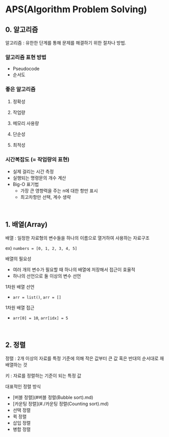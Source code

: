 # APS(Algorithm Problem Solving)

## 0. 알고리즘

알고리즘 : 유한한 단계를 통해 문제를 해결하기 위한 절차나 방법.

### 알고리즘 표현 방법

- Pseudocode
- 순서도

### 좋은 알고리즘

1. 정확성

2. 작업량

3. 메모리 사용량

4. 단순성

5. 최적성

### 시간복잡도 (= 작업량의 표현)

- 실제 걸리는 시간 측정
- 실행되는 명령문의 개수 계산
- Big-O 표기법
  - 가장 큰 영향력을 주는 n에 대한 항만 표시
  - 최고차항만 선택, 계수 생략

<br/>

## 1. 배열(Array)

배열 : 일정한 자료형의 변수들을 하나의 이름으로 열거하여 사용하는 자료구조

ex) `numbers = [0, 1, 2, 3, 4, 5]`

배열의 필요성

- 여러 개의 변수가 필요할 때 하나의 배열에 저장해서 접근이 효율적
- 하나의 선언으로 둘 이상의 변수 선언

1차원 배열 선언

- `arr = list()`, `arr = []`

1차원 배열 접근

- `arr[0] = 10`, `arr[idx] = 5`

<br/>

## 2. 정렬

정렬 : 2개 이상의 자료를 특정 기준에 의해 작은 값부터 큰 값 혹은 반대의 순서대로 재배열하는 것

키 : 자료를 정렬하는 기준이 되는 특정 값

대표적인 정렬 방식

- [버블 정렬](#버블 정렬(Bubble sort).md)
- [카운팅 정렬](#./카운팅 정렬(Counting sort).md)
- 선택 정렬
- 퀵 정렬
- 삽입 정렬
- 병합 정렬